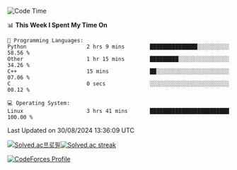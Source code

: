 
<!--START_SECTION:waka-->
![Code Time](http://img.shields.io/badge/Code%20Time-3%2C633%20hrs%2041%20mins-blue)

📊 **This Week I Spent My Time On** 

```text
💬 Programming Languages: 
Python                   2 hrs 9 mins        ███████████████░░░░░░░░░░   58.56 % 
Other                    1 hr 15 mins        █████████░░░░░░░░░░░░░░░░   34.26 % 
C++                      15 mins             ██░░░░░░░░░░░░░░░░░░░░░░░   07.06 % 
C                        0 secs              ░░░░░░░░░░░░░░░░░░░░░░░░░   00.12 % 

💻 Operating System: 
Linux                    3 hrs 41 mins       █████████████████████████   100.00 % 
```


 Last Updated on 30/08/2024 13:36:09 UTC
<!--END_SECTION:waka-->


[![Solved.ac프로필](http://mazassumnida.wtf/api/generate_badge?boj=hckim96)](https://solved.ac/hckim96)[![Solved.ac streak](http://mazandi.herokuapp.com/api?handle=hckim96&theme=dark)](https://solved.ac/hckim96)


[![CodeForces Profile](https://cf.leed.at?id=hckim96)](https://codeforces.com/profile/hckim96)

